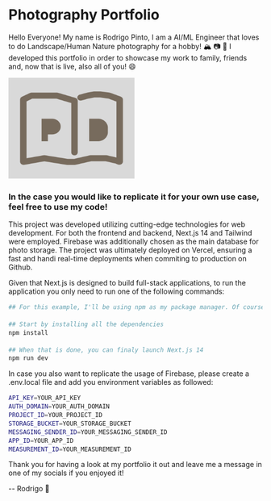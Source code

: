 # Photography Portfolio

Hello Everyone!
My name is Rodrigo Pinto, I am a AI/ML Engineer that loves to do Landscape/Human Nature photography for a hobby! 🏔️ 📷 🌳
I developed this portfolio in order to showcase my work to family, friends and, now that is live, also all of you! 😄

<img src="app/icon.jpg" width="250" height="200">

### In the case you would like to replicate it for your own use case, feel free to use my code!

This project was developed utilizing cutting-edge technologies for web development. For both the frontend and backend, Next.js 14 and Tailwind were employed. Firebase was additionally chosen as the main database for photo storage. The project was ultimately deployed on Vercel, ensuring a fast and handi real-time deployments when commiting to production on Github.

Given that Next.js is designed to build full-stack applications, to run the application you only need to run one of the following commands:

```bash
## For this example, I'll be using npm as my package manager. Of course, you can choose whichever tool you're most comfortable with.

## Start by installing all the dependencies
npm install

## When that is done, you can finaly launch Next.js 14
npm run dev
```


In case you also want to replicate the usage of Firebase, please create a .env.local file and add you environment variables as followed:
```bash
API_KEY=YOUR_API_KEY
AUTH_DOMAIN=YOUR_AUTH_DOMAIN
PROJECT_ID=YOUR_PROJECT_ID
STORAGE_BUCKET=YOUR_STORAGE_BUCKET
MESSAGING_SENDER_ID=YOUR_MESSAGING_SENDER_ID
APP_ID=YOUR_APP_ID
MEASUREMENT_ID=YOUR_MEASUREMENT_ID
```
Thank you for having a look at my portfolio it out and leave me a message in one of my socials if you enjoyed it!

-- Rodrigo 🐥